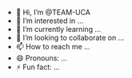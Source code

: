 - 👋 Hi, I’m @TEAM-UCA
- 👀 I’m interested in ...
- 🌱 I’m currently learning ...
- 💞️ I’m looking to collaborate on ...
- 📫 How to reach me ...
- 😄 Pronouns: ...
- ⚡ Fun fact: ...

<!---
TEAM-UCA/TEAM-UCA is a ✨ special ✨ repository because its `README.md` (this file) appears on your GitHub profile.
You can click the Preview link to take a look at your changes.
--->
